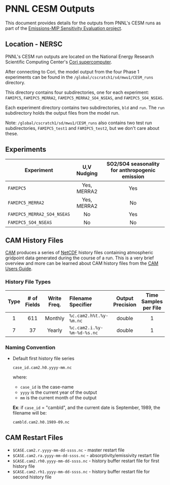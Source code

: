 # PNNL CESM Outputs
This document provides details for the outputs from PNNL's CESM runs as part of the [Emissions-MIP Sensitivity Evaluation project](../README.md).

## Location - NERSC
PNNL's CESM run outputs are located on the National Energy Research Scientific Computing Center's [Cori supercomputer](https://www.nersc.gov/systems/cori/). 

After connecting to Cori, the model output from the four Phase 1 experiments can be found in the `/global/cscratch1/sd/mwu1/CESM_runs` directory. 

This directory contains four subdirectories, one for each experiment: `FAMIPC5`, `FAMIPC5_MERRA2`, `FAMIPC5_MERRA2_SO4_NSEAS`, and `FAMIPC5_SO4_NSEAS`. 

Each experiment directory contains two subdirectories, `bld` and `run`. The `run` subdirectory holds the output files from the model run. 

Note: `/global/cscratch1/sd/mwu1/CESM_runs` also contains two test run subdirectories, `FAMIPC5_test1` and `FAMIPC5_test2`, but we don't care about these.

## Experiments

| Experiment                 | U,V Nudging   | SO2/SO4 seasonality for anthropogenic emission |
| -------------------------- |:-------------:|:----------------------------------------------:|
| `FAMIPC5`                  | Yes, MERRA2   | Yes                                            |
| `FAMIPC5_MERRA2`           | Yes, MERRA2   | No                                             |
| `FAMIPC5_MERRA2_SO4_NSEAS` | No            | Yes                                            |
| `FAMIPC5_SO4_NSEAS`        | No            | No                                             |

## CAM History Files
[CAM](http://www.cesm.ucar.edu/models/atm-cam/) produces a series of [NetCDF](https://www.unidata.ucar.edu/software/netcdf/docs/) history files containing atmospheric gridpoint data generated during the course of a run. This is a very brief overview and more can be learned about CAM history files from the [CAM Users Guide](http://www.cesm.ucar.edu/models/atm-cam/docs/usersguide/node2.html). 

### History File Types
| Type | # of Fields | Write Freq. | Filename Specifier         | Output Precision | Time Samples per File |
|:----:|:-----------:|:-----------:|:---------------------------|:----------------:|:---------------------:|
| 1    | 611         | Monthly     | `%c.cam2.h%t.%y-%m.nc`     | double           | 1                     |
| 7    | 37          | Yearly      | `%c.cam2.i.%y-%m-%d-%s.nc` | double           | 1                     |

### Naming Convention
* Default first history file series
  
  `case_id.cam2.h0.yyyy-mm.nc`
  
  where:
  * `case_id` is the case-name
  * `yyyy` is the current year of the output
  * `mm` is the current month of the output
  
  **Ex**: if `case_id` = "cambld", and the current date is September, 1989, the filename will be:
  
     `cambld.cam2.h0.1989-09.nc`

## CAM Restart Files
* `$CASE.cam2.r.yyyy-mm-dd-ssss.nc` - master restart file
* `$CASE.cam2.ra.yyyy-mm-dd-ssss.nc` - absorptivity/emissivity restart file
* `$CASE.cam2.rh0.yyyy-mm-dd-ssss.nc` - history buffer restart file for first history file
* `$CASE.cam2.rh1.yyyy-mm-dd-ssss.nc` - history buffer restart file for second history file
